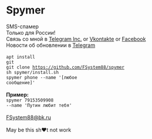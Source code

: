 # Spymer
SMS-спамер<br>
Только для России!<br>
Связь со мной в <a href="https://t-do.ru/FSystem88">Telegram Inc.</a> or <a href="https://vk.com/fsys88">Vkontakte</a> or <a href="https://www.facebook.com/ivan.godunov.junior">Facebook</a><br>
Новости об обновлении в <a href="https://t-do.ru/spymer">Telegram</a><br><br>
<code>apt install git</code><br>
<code>git clone https://github.com/FSystem88/spymer</code><br>
<code>sh spymer/install.sh</code><br>
<code>spymer phone --name '[любое сообщение]'</code><br>
<br>
<b>Пример:</b><br>
<code>spymer 79153509908 --name 'Путин любит тебя'</code>
<br><br>
FSystem88@bk.ru
<br>
<br>
May be this sh♥t not work

